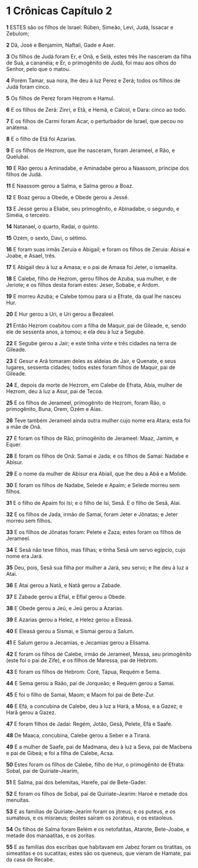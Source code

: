 # 1 Crônicas Capítulo 2

**1** 	ESTES são os filhos de Israel: Rúben, Simeão, Levi, Judá, Issacar e Zebulom;

**2** 	Dã, José e Benjamim, Naftali, Gade e Aser.

**3** 	Os filhos de Judá foram Er, e Onã, e Selá, estes três lhe nasceram da filha de Suá, a cananéia; e Er, o primogênito de Judá, foi mau aos olhos do Senhor, pelo que o matou.

**4** 	Porém Tamar, sua nora, lhe deu à luz Perez e Zerá; todos os filhos de Judá foram cinco.

**5** 	Os filhos de Perez foram Hezrom e Hamul.

**6** 	E os filhos de Zerá: Zinri, e Etã, e Hemã, e Calcol, e Dara: cinco ao todo.

**7** 	E os filhos de Carmi foram Acar, o perturbador de Israel, que pecou no anátema.

**8** 	E o filho de Etã foi Azarias.

**9** 	E os filhos de Hezrom, que lhe nasceram, foram Jerameel, e Rão, e Quelubai.

**10** 	E Rão gerou a Aminadabe, e Aminadabe gerou a Naassom, príncipe dos filhos de Judá.

**11** 	E Naassom gerou a Salma, e Salma gerou a Boaz.

**12** 	E Boaz gerou a Obede, e Obede gerou a Jessé.

**13** 	E Jessé gerou a Eliabe, seu primogênito, e Abinadabe, o segundo, e Siméia, o terceiro.

**14** 	Natanael, o quarto, Radai, o quinto.

**15** 	Ozém, o sexto, Davi, o sétimo.

**16** 	E foram suas irmãs Zeruia e Abigail; e foram os filhos de Zeruia: Abisai e Joabe, e Asael, três.

**17** 	E Abigail deu à luz a Amasa; e o pai de Amasa foi Jeter, o ismaelita.

**18** 	E Calebe, filho de Hezrom, gerou filhos de Azuba, sua mulher, e de Jeriote; e os filhos desta foram estes: Jeser, Sobabe, e Ardom.

**19** 	E morreu Azuba; e Calebe tomou para si a Efrate, da qual lhe nasceu Hur.

**20** 	E Hur gerou a Uri, e Uri gerou a Bezaleel.

**21** 	Então Hezrom coabitou com a filha de Maquir, pai de Gileade, e, sendo ele de sessenta anos, a tomou; e ela deu à luz a Segube.

**22** 	E Segube gerou a Jair; e este tinha vinte e três cidades na terra de Gileade.

**23** 	E Gesur e Arã tomaram deles as aldeias de Jair, e Quenate, e seus lugares, sessenta cidades; todos estes foram filhos de Maquir, pai de Gileade.

**24** 	E, depois da morte de Hezrom, em Calebe de Efrata, Abia, mulher de Hezrom, deu à luz a Asur, pai de Tecoa.

**25** 	E os filhos de Jerameel, primogênito de Hezrom, foram Rão, o primogênito, Buna, Orem, Ozém e Aías.

**26** 	Teve também Jerameel ainda outra mulher cujo nome era Atara; esta foi a mãe de Onã.

**27** 	E foram os filhos de Rão, primogênito de Jerameel: Maaz, Jamim, e Equer.

**28** 	E foram os filhos de Onã: Samai e Jada; e os filhos de Samai: Nadabe e Abisur.

**29** 	E o nome da mulher de Abisur era Abiail, que lhe deu a Abã e a Molide.

**30** 	E foram os filhos de Nadabe, Selede e Apaim; e Selede morreu sem filhos.

**31** 	E o filho de Apaim foi Isi; e o filho de Isi, Sesã. E o filho de Sesã, Alai.

**32** 	E os filhos de Jada, irmão de Samai, foram Jeter e Jônatas; e Jeter morreu sem filhos.

**33** 	E os filhos de Jônatas foram: Pelete e Zaza; estes foram os filhos de Jerameel.

**34** 	E Sesã não teve filhos, mas filhas; e tinha Sesã um servo egípcio, cujo nome era Jará.

**35** 	Deu, pois, Sesã sua filha por mulher a Jará, seu servo; e lhe deu à luz a Atai.

**36** 	E Atai gerou a Natã, e Natã gerou a Zabade.

**37** 	E Zabade gerou a Eflal, e Eflal gerou a Obede.

**38** 	E Obede gerou a Jeú, e Jeú gerou a Azarias.

**39** 	E Azarias gerou a Helez, e Helez gerou a Eleasá.

**40** 	E Eleasá gerou a Sismai, e Sismai gerou a Salum.

**41** 	E Salum gerou a Jecamias, e Jecamias gerou a Elisama.

**42** 	E foram os filhos de Calebe, irmão de Jerameel, Messa, seu primogênito (este foi o pai de Zife), e os filhos de Maressa, pai de Hebrom.

**43** 	E foram os filhos de Hebrom: Coré, Tápua, Requém e Sema.

**44** 	E Sema gerou a Raão, pai de Jorqueão; e Requém gerou a Samai.

**45** 	E foi o filho de Samai, Maom; e Maom foi pai de Bete-Zur.

**46** 	E Efá, a concubina de Calebe, deu à luz a Harã, a Mosa, e a Gazez; e Harã gerou a Gazez.

**47** 	E foram filhos de Jadai: Regém, Jotão, Gesã, Pelete, Efá e Saafe.

**48** 	De Maaca, concubina, Calebe gerou a Seber e a Tiraná.

**49** 	E a mulher de Saafe, pai de Madmana, deu à luz a Seva, pai de Macbena e pai de Gibeá; e foi a filha de Calebe, Acsa.

**50** 	Estes foram os filhos de Calebe, filho de Hur, o primogênito de Efrata: Sobal, pai de Quiriate-Jearim,

**51** 	E Salma, pai dos belemitas, Harefe, pai de Bete-Gader.

**52** 	E foram os filhos de Sobal, pai de Quiriate-Jearim: Haroé e metade dos menuítas.

**53** 	E as famílias de Quiriate-Jearim foram os jitreus, e os puteus, e os sumateus, e os misraeus; destes saíram os zorateus, e os estaoleus.

**54** 	Os filhos de Salma foram Belém e os netofatitas, Atarote, Bete-Joabe, e metade dos manaatitas, e os zoritas.

**55** 	E as famílias dos escribas que habitavam em Jabez foram os tiratitas, os simeatitas e os sucatitas; estes são os queneus, que vieram de Hamate, pai da casa de Recabe.

